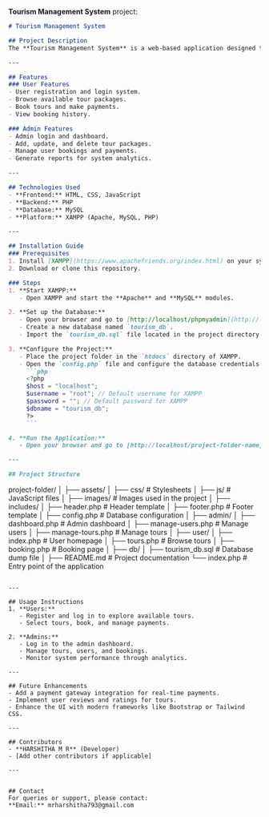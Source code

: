  **Tourism Management System** project:

```markdown
# Tourism Management System

## Project Description
The **Tourism Management System** is a web-based application designed to manage and facilitate tourism activities. It provides a user-friendly interface for users to browse, book, and manage tour packages. Admins can manage destinations, bookings, users, and other system functionalities. This system is developed using **PHP** and **MySQL** and runs on the **XAMPP** platform.

---

## Features
### User Features
- User registration and login system.
- Browse available tour packages.
- Book tours and make payments.
- View booking history.

### Admin Features
- Admin login and dashboard.
- Add, update, and delete tour packages.
- Manage user bookings and payments.
- Generate reports for system analytics.

---

## Technologies Used
- **Frontend:** HTML, CSS, JavaScript
- **Backend:** PHP
- **Database:** MySQL
- **Platform:** XAMPP (Apache, MySQL, PHP)

---

## Installation Guide
### Prerequisites
1. Install [XAMPP](https://www.apachefriends.org/index.html) on your system.
2. Download or clone this repository.

### Steps
1. **Start XAMPP:**
   - Open XAMPP and start the **Apache** and **MySQL** modules.

2. **Set up the Database:**
   - Open your browser and go to [http://localhost/phpmyadmin](http://localhost/phpmyadmin).
   - Create a new database named `tourism_db`.
   - Import the `tourism_db.sql` file located in the project directory into the database.

3. **Configure the Project:**
   - Place the project folder in the `htdocs` directory of XAMPP.
   - Open the `config.php` file and configure the database credentials:
     ```php
     <?php
     $host = "localhost";
     $username = "root"; // Default username for XAMPP
     $password = ""; // Default password for XAMPP
     $dbname = "tourism_db";
     ?>
     ```

4. **Run the Application:**
   - Open your browser and go to [http://localhost/project-folder-name](http://localhost/travel).

---

## Project Structure
```
project-folder/
│
├── assets/
│   ├── css/        # Stylesheets
│   ├── js/         # JavaScript files
│   ├── images/     # Images used in the project
│
├── includes/
│   ├── header.php  # Header template
│   ├── footer.php  # Footer template
│   ├── config.php  # Database configuration
│
├── admin/
│   ├── dashboard.php   # Admin dashboard
│   ├── manage-users.php # Manage users
│   ├── manage-tours.php # Manage tours
│
├── user/
│   ├── index.php       # User homepage
│   ├── tours.php       # Browse tours
│   ├── booking.php     # Booking page
│
├── db/
│   ├── tourism_db.sql  # Database dump file
│
├── README.md           # Project documentation
└── index.php           # Entry point of the application
```

---

## Usage Instructions
1. **Users:**
   - Register and log in to explore available tours.
   - Select tours, book, and manage payments.

2. **Admins:**
   - Log in to the admin dashboard.
   - Manage tours, users, and bookings.
   - Monitor system performance through analytics.

---

## Future Enhancements
- Add a payment gateway integration for real-time payments.
- Implement user reviews and ratings for tours.
- Enhance the UI with modern frameworks like Bootstrap or Tailwind CSS.

---

## Contributors
- **HARSHITHA M R** (Developer)  
- [Add other contributors if applicable]

---


## Contact
For queries or support, please contact:  
**Email:** mrharshitha793@gmail.com  
```

